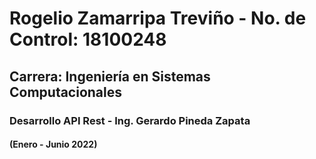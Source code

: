 # Rogelio Zamarripa Treviño - No. de Control: 18100248
## Carrera: Ingeniería en Sistemas Computacionales
### Desarrollo API Rest - Ing. Gerardo Pineda Zapata
#### (Enero - Junio 2022)